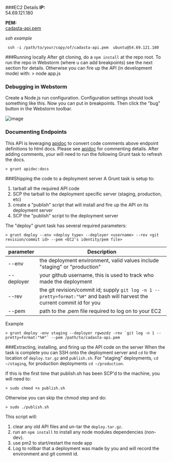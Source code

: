 ###EC2 Details
**IP:**  
54.69.121.180  

**PEM:**  
[cadasta-api.pem](https://media.taiga.io/attachments/2/9/6/b/9897dce234060800ec0c965a52fbf41c5d980104c6364f39dccd44c5b6b7/cadasta-api.pem)


*ssh example*    

     ssh -i /path/to/your/copy/of/cadasta-api.pem  ubuntu@54.69.121.180  

###Running locally
 After git cloning, do a `npm install` at the repo root.  To run the repo in Webstorm (where u can add breakpoints) see the next section for details.
 Otherwise you can fire up the API (in development mode) with:
    > node app.js

### Debugging in Webstorm
Create a Node.js run configuration. Configuration settings should look something like this. Now you can put in breakpoints.  Then click the "bug" button in the Webstorm toolbar.

![image](https://media.taiga.io/attachments/9/0/c/f/c016ef1a7871b34fae073ad2081a195e548bf1920646c9832bfe052cf54e/webstorm-api-debug-config.png)




### Documenting Endpoints
This API is leveraging [apidoc](http://apidocjs.com/) to convert code comments above endpoint definitions to html docs. Please see [apidoc](http://apidocjs.com/) for commenting details. After adding comments, your will need to run the following Grunt task to refresh the docs.

    > grunt apidoc:docs
      


###Shipping the code to a deployment server
A Grunt task is setup to:
1) tarball all the required API code
2) SCP the tarball to the deployment specific server (staging, production, etc)
3) create a "publish" script that will install and fire up the API on its deployment server
4) SCP the "publish" script to the deployment server

The "deploy" grunt task has several required parameters:

    > grunt deploy --env <deploy type> --deployer <username> --rev <git revision/commit id> --pem <EC2's identity/pem file>

  
| parameter  | Description  | 
|---|---|
| --env  | the deployment environment, valid values include "staging" or "production"   | 
| --deployer  | your github username, this is used to track who made the deployment  | 
|--rev   | the git revision/commit id; supply `git log -n 1 --pretty=format:"%H"` and bash will harvest the current commit id for you  |  
| --pem | path to the .pem file required to log on to your EC2  |

Example  

    > grunt deploy -env staging --deployer rgwozdz -rev `git log -n 1 --pretty=format:"%H"` --pem /path/to/cadasta-api.pem

###Extracting, installing, and firing up the API code on the server
When the task is complete you can SSH onto the deployment server and `cd` to the location of `deploy.tar.gz` and
`publish.sh`. For "staging" deployments, `cd ~/staging`, for production deployments `cd ~/production`.

If this is the first time that publish.sh has been SCP'd to the machine, you will need to:

    > sudo chmod +x publish.sh

Otherwise you can skip the chmod step and do:

    > sudo ./publish.sh

This script will:  

1) clear any old API files and un-tar the `deploy.tar.gz`.  
2) run an `npm install` to install any node modules dependencies (non-dev).   
3) use pm2 to start/restart the node app
4) Log to rollbar that a deployment was made by you and will record the environment and git commit id.